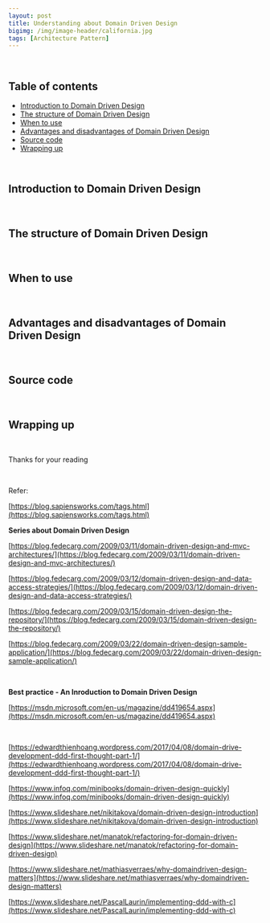```yaml
---
layout: post
title: Understanding about Domain Driven Design
bigimg: /img/image-header/california.jpg
tags: [Architecture Pattern]
---
```




<br>

## Table of contents
- [Introduction to Domain Driven Design](#introduction-to-domain-driven-design)
- [The structure of Domain Driven Design](#the-structure-of-domain-driven-design)
- [When to use](#when-to-use)
- [Advantages and disadvantages of Domain Driven Design](#advantages-and-disadvantages-of-domain-driven-design)
- [Source code](#source-code)
- [Wrapping up](#wrapping-up)

<br>

## Introduction to Domain Driven Design




<br>

## The structure of Domain Driven Design




<br>

## When to use





<br>

## Advantages and disadvantages of Domain Driven Design





<br>

## Source code





<br>

## Wrapping up




<br>

Thanks for your reading

<br>

Refer:

[https://blog.sapiensworks.com/tags.html](https://blog.sapiensworks.com/tags.html)

**Series about Domain Driven Design**

[https://blog.fedecarg.com/2009/03/11/domain-driven-design-and-mvc-architectures/](https://blog.fedecarg.com/2009/03/11/domain-driven-design-and-mvc-architectures/)

[https://blog.fedecarg.com/2009/03/12/domain-driven-design-and-data-access-strategies/](https://blog.fedecarg.com/2009/03/12/domain-driven-design-and-data-access-strategies/)

[https://blog.fedecarg.com/2009/03/15/domain-driven-design-the-repository/](https://blog.fedecarg.com/2009/03/15/domain-driven-design-the-repository/)

[https://blog.fedecarg.com/2009/03/22/domain-driven-design-sample-application/](https://blog.fedecarg.com/2009/03/22/domain-driven-design-sample-application/)

<br>

**Best practice - An Inroduction to Domain Driven Design**

[https://msdn.microsoft.com/en-us/magazine/dd419654.aspx](https://msdn.microsoft.com/en-us/magazine/dd419654.aspx)

<br>

[https://edwardthienhoang.wordpress.com/2017/04/08/domain-drive-development-ddd-first-thought-part-1/](https://edwardthienhoang.wordpress.com/2017/04/08/domain-drive-development-ddd-first-thought-part-1/)

[https://www.infoq.com/minibooks/domain-driven-design-quickly](https://www.infoq.com/minibooks/domain-driven-design-quickly)

[https://www.slideshare.net/nikitakova/domain-driven-design-introduction](https://www.slideshare.net/nikitakova/domain-driven-design-introduction)

[https://www.slideshare.net/manatok/refactoring-for-domain-driven-design](https://www.slideshare.net/manatok/refactoring-for-domain-driven-design)

[https://www.slideshare.net/mathiasverraes/why-domaindriven-design-matters](https://www.slideshare.net/mathiasverraes/why-domaindriven-design-matters)

[https://www.slideshare.net/PascalLaurin/implementing-ddd-with-c](https://www.slideshare.net/PascalLaurin/implementing-ddd-with-c)

